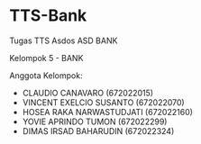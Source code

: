 # TTS-Bank
Tugas TTS Asdos ASD BANK

Kelompok 5 - BANK

Anggota Kelompok:

- CLAUDIO CANAVARO (672022015)
- VINCENT EXELCIO SUSANTO (672022070)
- HOSEA RAKA NARWASTUDJATI (672022160)
- YOVIE APRINDO TUMON (672022299)
- DIMAS IRSAD BAHARUDIN (672022324)
